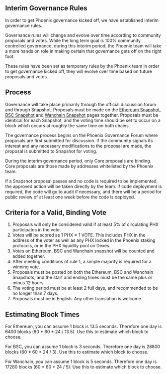 ## Interim Governance Rules

In order to get Phoenix governance kicked off, we have established interim governance rules. 

Governance rules will change and evolve over time according to community proposals and votes. While the long term goal is 100% community controlled governance, during this interim period, the Phoenix team will take a more hands on role in making certain that governance gets off on the right foot. 

These rules have been set as temporary rules by the Phoenix team in order to get governance kicked off, they will evolve over time based on future proposals and votes. 

## Process

Governance will take place primarily through the official discussion forum and through Snapshot. Proposals must be made on the [Ethereum Snapshot](https://snapshot.org/#/phxeth.eth), [BSC Snapshot](https://snapshot.org/#/phxbsc.eth) and [Wanchain Snapshot](https://vote.wandevs.org/#/phoenix) pages together. Proposals must be identical for each Snapshot, and the voting time should be set to occur on a block which occurs at roughly the same time on both chains.

The governance process begins on the Phoenix Governance Forum where proposals are first submitted for discussion. If the community signals its interest and any necessary modifications to the proposal are made, the proposal is submitted to Snapshot for voting.

During the interim governance period, only Core proposals are binding. Core proposals are those made by addresses whitelisted by the Phoenix team.

If a Snapshot proposal passes and no code is required to be implemented, the approved action will be taken directly by the team. If code deployment is required, the code will go to audit if necessary, and there will be a period for public review of at least one week before the code is deployed.

## Criteria for a Valid, Binding Vote

1. Proposals will only be considered valid if at least 5% of circulating PHX participates in the vote.
2. Votes will be scored as 1 PHX = 1 VOTE. This includes PHX in the address of the voter as well as any PHX locked in the Phoenix staking protocols, or in the PHX liquidity pool on Dexes.
3. Votes on Ethereum, BSC and Wanchain snapshot will be counted and added together.
4. After meeting conditions of rule 1, a simple majority is required for a winning vote.
5. Proposals must be posted on both the Ethereum, BSC and Wanchain Snapshots, and the start and ending times must be the same plus or minus 12 hours.
6. The voting period must be at least 2 full days, and recommended to be no longer than 7 days.
7. Proposals must be in English. Any other translation is welcome.


## Estimating Block Times

For Ethereum, you can assume 1 block is 13.5 seconds. Therefore one day is 6400 blocks (60 * 60 * 24 / 13.5). Use this to estimate which block to choose.

For BSC, you can assume 1 block is 3 seconds. Therefore one day is 28800 blocks (60 * 60 * 24 / 3). Use this to estimate which block to choose.

For Wanchain, you can assume 1 block is 5 seconds. Therefore one day is 17280 blocks (60 * 60 * 24 / 5). Use this to estimate which block to choose.